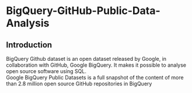 # BigQuery-GitHub-Public-Data-Analysis
## Introduction
BigQuery Github dataset is an open dataset released by Google, in collaboration with GitHub, Google BigQuery. It makes it possible to analyse open source software using SQL.\
Google BigQuery Public Datasets is a full snapshot of the content of more than 2.8 million open source GitHub repositories in BigQuery
